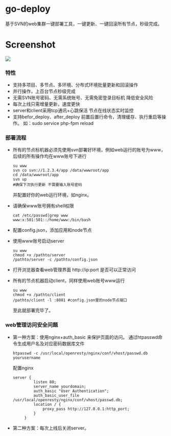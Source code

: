 # go-deploy
基于SVN的web集群一键部署工具，一键更新、一键回滚所有节点，秒级完成。

# Screenshot
![](https://github.com/ikool-cn/go-deploy/blob/master/Screenshot.png)

### 特性
- 支持多项目、多节点、多环境、分布式环境批量更新和回滚操作
- 并行操作，上百台节点秒级完成
- 无需SVN账号密码、无需系统账号、无需免密登录目标机 降低安全风险
- 每次上线只需增量更新，速度更快
- server和client采用tcp通讯+心跳保活 节点在线状态实时监控
- 支持befor_deploy、after_deploy 前置后置行命令，清理缓存、执行重启等操作。 如：sudo service php-fpm reload

### 部署流程

 - 所有的节点标机器必须先使用svn部署好环境，例如web运行的账号为www，后续的所有操作均在www账号下进行

    ```
    su www
    svn co svn://1.2.3.4/app /data/wwwroot/app
    cd /data/wwwroot/app
    svn up
    #确保下次执行更新 不需要输入账号密码
    ```
    并配置好你的web运行环境，如nginx。

 - 请确保www账号拥有shell权限
    ```
    cat /etc/passwd|grep www 
    www:x:501:501::/home/www:/bin/bash
    ```

 - 配置config.json，添加应用和node节点

 - 使用www账号启动server
    ```
    su www
    chmod +x /pathto/server
    /pathto/server -c /pathto/config.json
    ```
 - 打开浏览器查看web管理界面 http://ip:port 是否可以正常访问

 - 所有的节点机器启动client，同样使用web账号www运行
    ```
   su www
   chmod +x /pathto/client
   /pathto/client -l :8081 #config.json里的node节点端口
    ```
    至此就部署完毕了。

### web管理访问安全问题
 - 第一种方案：使用nginx+auth_basic 来保护页面的访问。
    通过htpasswd命令生成用户名及对应密码数据库文件
    ```
    htpasswd -c /usr/local/openresty/nginx/conf/vhost/passwd.db yourusername
    ```
    配置nginx
    ```
    server {
             listen 80;
             server_name yourdomain;
             auth_basic "User Authentication";
             auth_basic_user_file /usr/local/openresty/nginx/conf/vhost/passwd.db;
             location / {
                 proxy_pass http://127.0.0.1:http_port;
             }
         }
    ```
 - 第二种方案：每次上线后关闭server。
